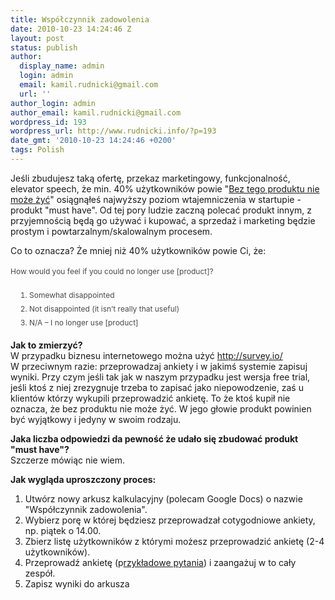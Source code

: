 ```yaml
---
title: Współczynnik zadowolenia
date: 2010-10-23 14:24:46 Z
layout: post
status: publish
author:
  display_name: admin
  login: admin
  email: kamil.rudnicki@gmail.com
  url: ''
author_login: admin
author_email: kamil.rudnicki@gmail.com
wordpress_id: 193
wordpress_url: http://www.rudnicki.info/?p=193
date_gmt: '2010-10-23 14:24:46 +0200'
tags: Polish
---
```


<p>Jeśli zbudujesz taką ofertę, przekaz marketingowy, funkcjonalność, elevator speech, że min. 40% użytkowników powie "<a href="http://startup-marketing.com/using-survey-io/">Bez tego produktu nie może żyć</a>" osiągnąłeś najwyższy poziom wtajemniczenia w startupie - produkt "must have". Od tej pory ludzie zaczną polecać produkt innym, z przyjemnością będą go używać i kupować, a sprzedaż i marketing będzie prostym i powtarzalnym/skalowalnym procesem.</p>
<p>Co to oznacza? Że mniej niż 40% użytkowników powie Ci, że:</p>
<p style="margin-top: 0px; margin-right: 0px; margin-bottom: 16px; margin-left: 0px; color: #4a4a4a; font-size: 12px; line-height: 22px; padding: 0px;">How would you feel if you could no longer use [product]?</p>
<ol style="margin-top: 0px; margin-right: 0px; margin-bottom: 16px; margin-left: 30px; padding: 0px;">
<li style="color: #4a4a4a; font-size: 12px; line-height: 22px; padding: 0px; margin: 0px;">Somewhat disappointed</li>
<li style="color: #4a4a4a; font-size: 12px; line-height: 22px; padding: 0px; margin: 0px;">Not disappointed (it isn’t really that useful)</li>
<li style="color: #4a4a4a; font-size: 12px; line-height: 22px; padding: 0px; margin: 0px;">N/A – I no longer use [product]</li>
</ol>
<p><strong>Jak to zmierzyć?</strong><br />
W przypadku biznesu internetowego można użyć <a href="http://survey.io/">http://survey.io/</a><br />
W przeciwnym razie: przeprowadzaj ankiety i w jakimś systemie zapisuj wyniki. Przy czym jeśli tak jak w naszym przypadku jest wersja free trial, jeśli ktoś z niej zrezygnuje trzeba to zapisać jako niepowodzenie, zaś u klientów którzy wykupili przeprowadzić ankietę. To że ktoś kupił nie oznacza, że bez produktu nie może żyć. W jego głowie produkt powinien być wyjątkowy i jedyny w swoim rodzaju.</p>
<p><strong>Jaka liczba odpowiedzi da pewność że udało się zbudować produkt "must have"?<br />
<span style="font-weight: normal;">Szczerze mówiąc nie wiem.</span> </strong></p>
<p><strong>Jak wygląda uproszczony proces:</strong></p>
<ol>
<li>Utwórz nowy arkusz kalkulacyjny (polecam Google Docs) o nazwie "Współczynnik zadowolenia".</li>
<li>Wybierz porę w której będziesz przeprowadzał cotygodniowe ankiety, np. piątek o 14.00.</li>
<li>Zbierz listę użytkowników z którymi możesz przeprowadzić ankietę (2-4 użytkowników).</li>
<li>Przeprowadź ankietę (p<a href="http://survey.io/survey/60dfa">rzykładowe pytania</a>) i zaangażuj w to cały zespół.</li>
<li>Zapisz wyniki do arkusza</li>
</ol>
